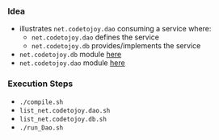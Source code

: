 
### Idea

* illustrates `net.codetojoy.dao` consuming a service where:
    * `net.codetojoy.dao` defines the service
    * `net.codetojoy.db` provides/implements the service
* `net.codetojoy.db` module [here](https://github.com/codetojoy/easter_eggs_for_java_9/blob/master/egg_06_Services/src/net.codetojoy.db/module-info.java)
* `net.codetojoy.dao` module [here](https://github.com/codetojoy/easter_eggs_for_java_9/blob/master/egg_06_Services/src/net.codetojoy.dao/module-info.java)

### Execution Steps

* `./compile.sh`
* `list_net.codetojoy.dao.sh`
* `list_net.codetojoy.db.sh`
* `./run_Dao.sh`

